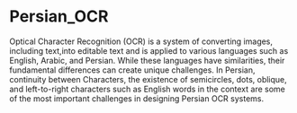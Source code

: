 # Persian_OCR
Optical Character Recognition (OCR) is a system of converting images, including text,into editable text and is applied to various languages such as English, Arabic, and Persian. While these languages have similarities, their fundamental differences can create unique challenges. In Persian, continuity between Characters, the existence of semicircles, dots, oblique, and left-to-right characters such as English words in the context are some of the most important challenges in designing Persian OCR systems.
